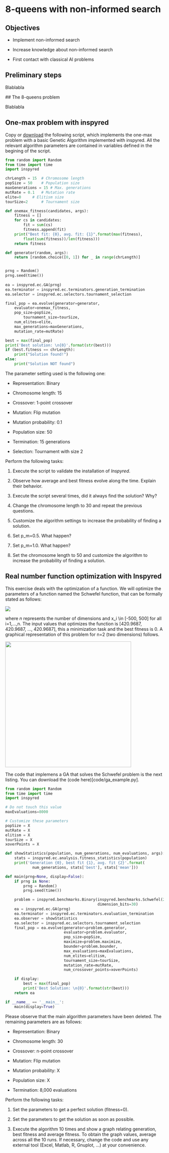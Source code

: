 # 8-queens with non-informed search

## Objectives

* Implement non-informed search

* Increase knowledge about non-informed search

* First contact with classical AI problems


## Preliminary steps

Blablabla

## The 8-queens problem

Blablabla

## One-max problem with inspyred

Copy or [download](code/onemax.py) the following script, which implements the one-max problem with a basic Genetic Algorithm implemented with inspyred. All the relevant algorithm parameters are contained in variables defined in the begining of the script.

```Python
from random import Random
from time import time
import inspyred

chrLength = 15	# Chromosome length
popSize = 50	# Population size
maxGenerations = 15	# Max. generations
mutRate = 0.1	# Mutation rate
elite=0		# Elitism size
tourSize=2      # Tournament size

def onemax_fitness(candidates, args):
	fitness = [] 
	for cs in candidates: 
		fit = sum(cs)
		fitness.append(fit)
	print("Best fit: {0}, avg. fit: {1}".format(max(fitness), 
		float(sum(fitness))/len(fitness)))
	return fitness

def generator(random, args):
    return [random.choice([0, 1]) for _ in range(chrLength)]


prng = Random()
prng.seed(time()) 
    
ea = inspyred.ec.GA(prng)
ea.terminator = inspyred.ec.terminators.generation_termination
ea.selector = inspyred.ec.selectors.tournament_selection

final_pop = ea.evolve(generator=generator, 
	evaluator=onemax_fitness,
	pop_size=popSize, 
        tournament_size=tourSize,
	num_elites=elite, 
	max_generations=maxGenerations, 
	mutation_rate=mutRate)

best = max(final_pop)                          
print('Best solution: \n{0}'.format(str(best)))
if (best.fitness == chrLength): 
	print("Solution found!") 
else: 
	print("Solution NOT found")
```

The parameter setting used is the following one:

* Representation: Binary

* Chromosome length: 15

* Crossover: 1-point crossover

* Mutation: Flip mutation

* Mutation probability: 0.1

* Population size: 50

* Termination: 15 generations

* Selection: Tournament with size 2

Perform the following tasks:

1. Execute the script to validate the installation of *Inspyred*.

2. Observe how average and best fitness evolve along the time. Explain their behavior.

3. Execute the script several times, did it always find the solution? Why?

4. Change the chromosome length to 30 and repeat the previous questions.

5. Customize the algorithm settings to increase the probability of finding a solution.

6. Set p_m=0.5. What happen?

7. Set p_m=1.0. What happen?

8. Set the chromosome length to 50 and customize the algorithm to increase the probability of finding a solution.

## Real number function optimization with Inspyred

This exercise deals with the optimization of a function. We will optimize the parameters of a function named the Schwefel function, that can be formally stated as follows:

<img src="figs/eqn.png">

where *n* represents the number of dimensions and x_i \in [-500, 500] for all i=1,...,n. The input values that optimizes the function is [420.9687, 420.9687, ..., 420.9687], this a minimization task and the best fitness is 0. A graphical representation of this problem for n=2 (two dimensions) follows.

<img src="figs/schwefel.png" width="400">

The code that implemens a GA that solves the Schwefel problem is the next listing. You can download the (code here)[code/ga_example.py]. 

```Python
from random import Random
from time import time
import inspyred

# Do not touch this value
maxEvaluations=8000

# Customize these parameters
popSize = X
mutRate = X
elitism = X
tourSize = X
xoverPoints = X

def showStatistics(population, num_generations, num_evaluations, args):
    stats = inspyred.ec.analysis.fitness_statistics(population)
    print('Generation {0}, best fit {1}, avg. fit {2}'.format(
            num_generations, stats['best'], stats['mean']))

def main(prng=None, display=False):
    if prng is None:
        prng = Random()
        prng.seed(time())

    problem = inspyred.benchmarks.Binary(inspyred.benchmarks.Schwefel(2),
                                         dimension_bits=30)
    ea = inspyred.ec.GA(prng)
    ea.terminator = inspyred.ec.terminators.evaluation_termination
    ea.observer = showStatistics
    ea.selector = inspyred.ec.selectors.tournament_selection
    final_pop = ea.evolve(generator=problem.generator,
                          evaluator=problem.evaluator,
                          pop_size=popSize,
                          maximize=problem.maximize,
                          bounder=problem.bounder,
                          max_evaluations=maxEvaluations,
                          num_elites=elitism,
                          tournament_size=tourSize,
                          mutation_rate=mutRate,
                          num_crossover_points=xoverPoints)

    if display:
        best = max(final_pop)
        print('Best Solution: \n{0}'.format(str(best)))
    return ea

if __name__ == '__main__':
    main(display=True)
```

Please observe that the main algorithm parameters have been deleted. The remaining parameters are as follows:

* Representation: Binary

* Chromosome length: 30

* Crossover: n-point crossover

* Mutation: Flip mutation

* Mutation probability: X

* Population size: X

* Termination: 8,000 evaluations

Perform the following tasks:

1. Set the parameters to get a perfect solution (fitness=0).

2. Set the parameters to get the solution as soon as possible.

3. Execute the algorithm 10 times and show a graph relating generation, best fitness and average fitness. To obtain the graph values, average across all the 10 runs. If necessary, change the code and use any external tool (Excel, Matlab, R, Gnuplot, ...) at your convenience.

